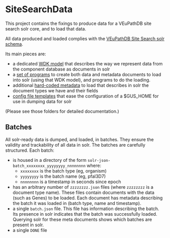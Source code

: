 # SiteSearchData
This project contains the fixings to produce data for a VEuPathDB site search solr core, and to load that data.

All data produced and loaded complies with the [VEuPathDB Site Search solr schema](https://github.com/VEuPathDB/SolrDeployment/blob/master/configsets/site-search/conf).

Its main pieces are:
* a dedicated [WDK model](/Model/lib/wdk) that describes the way we represent data from the component database as documents in solr
* a [set of programs](Model/bin) to create both data and metadata documents to load into solr (using that WDK model), and programs to do the loading.
* additional [hard-coded metadata](Model/data) to load that describes in solr the document types we have and their fields
* [config file templates](Model/config) that ease the configuration of a $GUS_HOME for use in dumping data for solr

(Please see those folders for detailed documentation.)

## Batches
 All solr-ready data is dumped, and loaded, in batches.  They ensure the validity and trackability of all data in solr.  The batches are carefully structured.  Each batch:
* is housed in a directory of the form `solr-json-batch_xxxxxxxx_yyyyyyyy_nnnnnnnn` where:
  * `xxxxxxxx` is the batch type (eg, organism)
  * `yyyyyyyy` is the batch name (eg, pfal3D7)
  * `nnnnnnnn` is a timestamp in seconds since epoch
* has an arbitrary number of `zzzzzzzz.json` files (where `zzzzzzzz` is a document type name). These files contain documents with the data (such as Genes) to be loaded.  Each document has metadata describing the batch it was loaded in (batch type, name and timestamp).
* a single `batch.json` file.  This file has information describing the batch.  Its presence in solr indicates that the batch was successfully loaded.  Querying solr for these meta documents shows which batches are present in solr.
* a single `DONE` file


